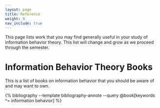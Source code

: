 ```yaml
---
layout: page
title: Reference
weight: 9
nav_include: true
---
```


This page lists work that you may find generally useful in your study of information behavior theory. 
This list will change and grow as we proceed through the semester. 

# Information Behavior Theory Books

This is a list of books on information behavior that you should be aware of and may want to own. 

{% bibliography --template bibliography-annote --query @book[keywords ^= information behavior] %}